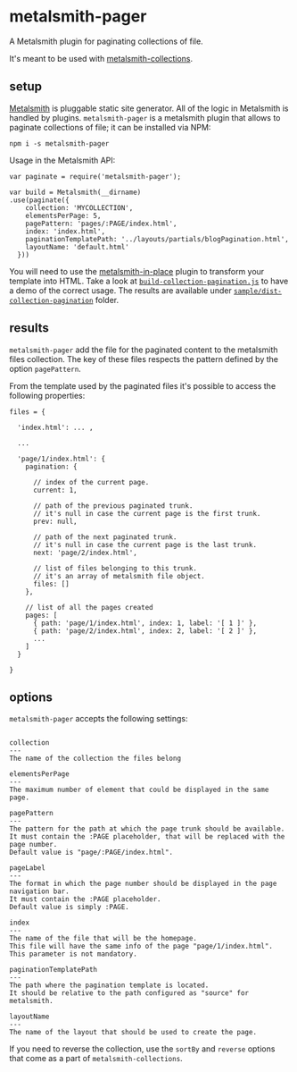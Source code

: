 # metalsmith-pager

A Metalsmith plugin for paginating collections of file.

It's meant to be used with [metalsmith-collections](https://github.com/segmentio/metalsmith-collections).

## setup

[Metalsmith](http://www.metalsmith.io/) is pluggable static site generator. All of the logic in Metalsmith is handled by plugins. `metalsmith-pager` is a metalsmith plugin that allows to paginate collections of file; it can be installed via NPM:

```
npm i -s metalsmith-pager
```

Usage in the Metalsmith API:

```
var paginate = require('metalsmith-pager');

var build = Metalsmith(__dirname)
.use(paginate({
    collection: 'MYCOLLECTION',
    elementsPerPage: 5,
    pagePattern: 'pages/:PAGE/index.html',
    index: 'index.html',
    paginationTemplatePath: '../layouts/partials/blogPagination.html',
    layoutName: 'default.html'
  }))
```

You will need to use the [metalsmith-in-place](https://github.com/superwolff/metalsmith-in-place) plugin to transform your template into HTML. Take a look at [`build-collection-pagination.js`](https://github.com/brunoscopelliti/metalsmith-pager/blob/master/build-collection-pagination.js) to have a demo of the correct usage. The results are available under [`sample/dist-collection-pagination`](https://github.com/brunoscopelliti/metalsmith-pager/tree/master/sample/dist-collection-pagination) folder.

## results

`metalsmith-pager` add the file for the paginated content to the metalsmith files collection. The key of these files respects the pattern defined by the option `pagePattern`.

From the template used by the paginated files it's possible to access the following properties:

```
files = {

  'index.html': ... ,

  ...

  'page/1/index.html': {
    pagination: {

      // index of the current page.
      current: 1,

      // path of the previous paginated trunk.
      // it's null in case the current page is the first trunk.
      prev: null,

      // path of the next paginated trunk.
      // it's null in case the current page is the last trunk.
      next: 'page/2/index.html',

      // list of files belonging to this trunk.
      // it's an array of metalsmith file object.
      files: []
    },

    // list of all the pages created
    pages: [
      { path: 'page/1/index.html', index: 1, label: '[ 1 ]' },
      { path: 'page/2/index.html', index: 2, label: '[ 2 ]' },
      ...
    ]
  }

}
```

## options

`metalsmith-pager` accepts the following settings:

```

collection
---
The name of the collection the files belong

elementsPerPage
---
The maximum number of element that could be displayed in the same page.

pagePattern
---
The pattern for the path at which the page trunk should be available.
It must contain the :PAGE placeholder, that will be replaced with the page number.
Default value is "page/:PAGE/index.html".

pageLabel
---
The format in which the page number should be displayed in the page navigation bar.
It must contain the :PAGE placeholder.
Default value is simply :PAGE.

index
---
The name of the file that will be the homepage.
This file will have the same info of the page "page/1/index.html".
This parameter is not mandatory.

paginationTemplatePath
---
The path where the pagination template is located.
It should be relative to the path configured as "source" for metalsmith.

layoutName
---
The name of the layout that should be used to create the page.
```

If you need to reverse the collection, use the `sortBy` and `reverse` options that come as a part of `metalsmith-collections`.
